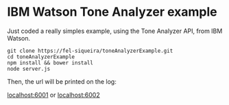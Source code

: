 # IBM Watson Tone Analyzer example

Just coded a really simples example, using the Tone Analyzer API, from IBM Watson.

```
git clone https://fel-siqueira/toneAnalyzerExample.git
cd toneAnalyzerExample
npm install && bower install
node server.js
```
Then, the url will be printed on the log:

[localhost:6001](localhost:6001) or [localhost:6002](localhost:6002)
